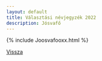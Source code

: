 ```yaml
---
layout: default
title: Választási névjegyzék 2022
description: Jósvafő
---
```


{% include Joosvafooxx.html %}

[Vissza](./)